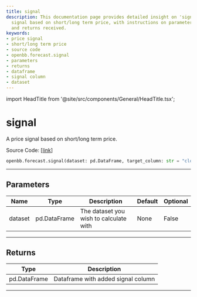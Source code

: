 ```yaml
---
title: signal
description: This documentation page provides detailed insight on 'signal', a price
  signal based on short/long term price, with instructions on parameters to be entered
  and returns received.
keywords:
- price signal
- short/long term price
- source code
- openbb.forecast.signal
- parameters
- returns
- dataframe
- signal column
- dataset
---
```


import HeadTitle from '@site/src/components/General/HeadTitle.tsx';

<HeadTitle title="signal - Forecast - Reference | OpenBB SDK Docs" />

# signal

A price signal based on short/long term price.

Source Code: [[link](https://github.com/OpenBB-finance/OpenBBTerminal/tree/main/openbb_terminal/forecast/forecast_model.py#L374)]

```python
openbb.forecast.signal(dataset: pd.DataFrame, target_column: str = "close")
```

---

## Parameters

| Name | Type | Description | Default | Optional |
| ---- | ---- | ----------- | ------- | -------- |
| dataset | pd.DataFrame | The dataset you wish to calculate with | None | False |


---

## Returns

| Type | Description |
| ---- | ----------- |
| pd.DataFrame | Dataframe with added signal column |
---
